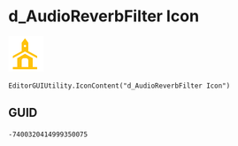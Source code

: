 # d_AudioReverbFilter Icon
![](/img/d_AudioReverbFilter%20Icon.png)

``` CSharp
EditorGUIUtility.IconContent("d_AudioReverbFilter Icon")
```
## GUID
```
-7400320414999350075
```
